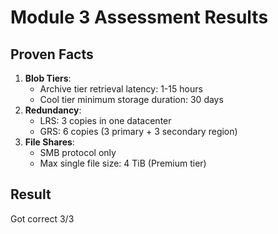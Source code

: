 # Module 3 Assessment Results

## Proven Facts
1. **Blob Tiers**:
   - Archive tier retrieval latency: 1-15 hours
   - Cool tier minimum storage duration: 30 days
2. **Redundancy**:
   - LRS: 3 copies in one datacenter
   - GRS: 6 copies (3 primary + 3 secondary region)
3. **File Shares**:
   - SMB protocol only
   - Max single file size: 4 TiB (Premium tier)

## Result
Got correct 3/3
